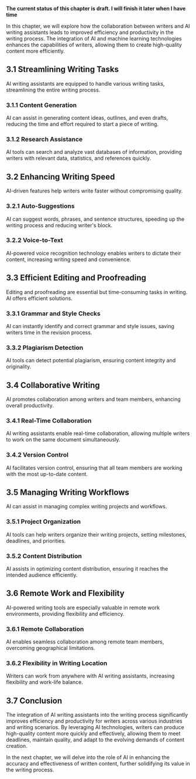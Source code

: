 **The current status of this chapter is draft. I will finish it later when I have time**

In this chapter, we will explore how the collaboration between writers and AI writing assistants leads to improved efficiency and productivity in the writing process. The integration of AI and machine learning technologies enhances the capabilities of writers, allowing them to create high-quality content more efficiently.

3.1 Streamlining Writing Tasks
------------------------------

AI writing assistants are equipped to handle various writing tasks, streamlining the entire writing process.

### 3.1.1 Content Generation

AI can assist in generating content ideas, outlines, and even drafts, reducing the time and effort required to start a piece of writing.

### 3.1.2 Research Assistance

AI tools can search and analyze vast databases of information, providing writers with relevant data, statistics, and references quickly.

3.2 Enhancing Writing Speed
---------------------------

AI-driven features help writers write faster without compromising quality.

### 3.2.1 Auto-Suggestions

AI can suggest words, phrases, and sentence structures, speeding up the writing process and reducing writer's block.

### 3.2.2 Voice-to-Text

AI-powered voice recognition technology enables writers to dictate their content, increasing writing speed and convenience.

3.3 Efficient Editing and Proofreading
--------------------------------------

Editing and proofreading are essential but time-consuming tasks in writing. AI offers efficient solutions.

### 3.3.1 Grammar and Style Checks

AI can instantly identify and correct grammar and style issues, saving writers time in the revision process.

### 3.3.2 Plagiarism Detection

AI tools can detect potential plagiarism, ensuring content integrity and originality.

3.4 Collaborative Writing
-------------------------

AI promotes collaboration among writers and team members, enhancing overall productivity.

### 3.4.1 Real-Time Collaboration

AI writing assistants enable real-time collaboration, allowing multiple writers to work on the same document simultaneously.

### 3.4.2 Version Control

AI facilitates version control, ensuring that all team members are working with the most up-to-date content.

3.5 Managing Writing Workflows
------------------------------

AI can assist in managing complex writing projects and workflows.

### 3.5.1 Project Organization

AI tools can help writers organize their writing projects, setting milestones, deadlines, and priorities.

### 3.5.2 Content Distribution

AI assists in optimizing content distribution, ensuring it reaches the intended audience efficiently.

3.6 Remote Work and Flexibility
-------------------------------

AI-powered writing tools are especially valuable in remote work environments, providing flexibility and efficiency.

### 3.6.1 Remote Collaboration

AI enables seamless collaboration among remote team members, overcoming geographical limitations.

### 3.6.2 Flexibility in Writing Location

Writers can work from anywhere with AI writing assistants, increasing flexibility and work-life balance.

3.7 Conclusion
--------------

The integration of AI writing assistants into the writing process significantly improves efficiency and productivity for writers across various industries and writing scenarios. By leveraging AI technologies, writers can produce high-quality content more quickly and effectively, allowing them to meet deadlines, maintain quality, and adapt to the evolving demands of content creation.

In the next chapter, we will delve into the role of AI in enhancing the accuracy and effectiveness of written content, further solidifying its value in the writing process.
